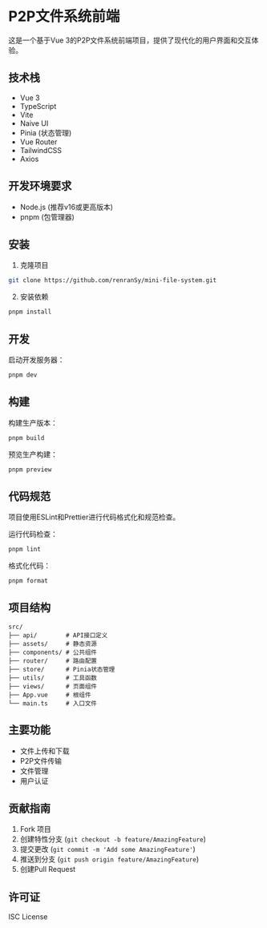 # P2P文件系统前端

这是一个基于Vue 3的P2P文件系统前端项目，提供了现代化的用户界面和交互体验。

## 技术栈

- Vue 3
- TypeScript
- Vite
- Naive UI
- Pinia (状态管理)
- Vue Router
- TailwindCSS
- Axios

## 开发环境要求

- Node.js (推荐v16或更高版本)
- pnpm (包管理器)

## 安装

1. 克隆项目
```bash
git clone https://github.com/renranSy/mini-file-system.git
```

2. 安装依赖
```bash
pnpm install
```

## 开发

启动开发服务器：
```bash
pnpm dev
```

## 构建

构建生产版本：
```bash
pnpm build
```

预览生产构建：
```bash
pnpm preview
```

## 代码规范

项目使用ESLint和Prettier进行代码格式化和规范检查。

运行代码检查：
```bash
pnpm lint
```

格式化代码：
```bash
pnpm format
```

## 项目结构

```
src/
├── api/        # API接口定义
├── assets/     # 静态资源
├── components/ # 公共组件
├── router/     # 路由配置
├── store/      # Pinia状态管理
├── utils/      # 工具函数
├── views/      # 页面组件
├── App.vue     # 根组件
└── main.ts     # 入口文件
```

## 主要功能

- 文件上传和下载
- P2P文件传输
- 文件管理
- 用户认证

## 贡献指南

1. Fork 项目
2. 创建特性分支 (`git checkout -b feature/AmazingFeature`)
3. 提交更改 (`git commit -m 'Add some AmazingFeature'`)
4. 推送到分支 (`git push origin feature/AmazingFeature`)
5. 创建Pull Request

## 许可证

ISC License 